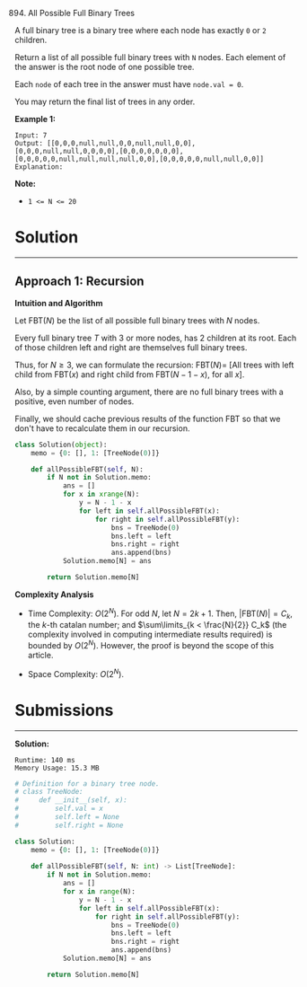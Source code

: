 894. All Possible Full Binary Trees

A full binary tree is a binary tree where each node has exactly `0` or `2` children.

Return a list of all possible full binary trees with `N` nodes.  Each element of the answer is the root node of one possible tree.

Each `node` of each tree in the answer must have `node.val = 0`.

You may return the final list of trees in any order.

 

**Example 1:**
```
Input: 7
Output: [[0,0,0,null,null,0,0,null,null,0,0],[0,0,0,null,null,0,0,0,0],[0,0,0,0,0,0,0],[0,0,0,0,0,null,null,null,null,0,0],[0,0,0,0,0,null,null,0,0]]
Explanation:
```
 

**Note:**

* `1 <= N <= 20`

# Solution
---
## Approach 1: Recursion
**Intuition and Algorithm**

Let $\text{FBT}(N)$ be the list of all possible full binary trees with $N$ nodes.

Every full binary tree $T$ with 3 or more nodes, has 2 children at its root. Each of those children left and right are themselves full binary trees.

Thus, for $N \geq 3$, we can formulate the recursion: $\text{FBT}(N) =$ [All trees with left child from $\text{FBT}(x)$ and right child from $\text{FBT}(N-1-x)$, for all $x$].

Also, by a simple counting argument, there are no full binary trees with a positive, even number of nodes.

Finally, we should cache previous results of the function $\text{FBT}$ so that we don't have to recalculate them in our recursion.

```python
class Solution(object):
    memo = {0: [], 1: [TreeNode(0)]}

    def allPossibleFBT(self, N):
        if N not in Solution.memo:
            ans = []
            for x in xrange(N):
                y = N - 1 - x
                for left in self.allPossibleFBT(x):
                    for right in self.allPossibleFBT(y):
                        bns = TreeNode(0)
                        bns.left = left
                        bns.right = right
                        ans.append(bns)
            Solution.memo[N] = ans

        return Solution.memo[N]
```

**Complexity Analysis**

* Time Complexity: $O(2^N)$. For odd $N$, let $N = 2k + 1$. Then, $\Big| \text{FBT}(N) \Big| = C_k$, the $k$-th catalan number; and $\sum\limits_{k < \frac{N}{2}} C_k$ (the complexity involved in computing intermediate results required) is bounded by $O(2^N)$. However, the proof is beyond the scope of this article.

* Space Complexity: $O(2^N)$.

# Submissions
---
**Solution:**
```
Runtime: 140 ms
Memory Usage: 15.3 MB
```
```python
# Definition for a binary tree node.
# class TreeNode:
#     def __init__(self, x):
#         self.val = x
#         self.left = None
#         self.right = None

class Solution:
    memo = {0: [], 1: [TreeNode(0)]}
    
    def allPossibleFBT(self, N: int) -> List[TreeNode]:
        if N not in Solution.memo:
            ans = []
            for x in range(N):
                y = N - 1 - x
                for left in self.allPossibleFBT(x):
                    for right in self.allPossibleFBT(y):
                        bns = TreeNode(0)
                        bns.left = left
                        bns.right = right
                        ans.append(bns)
            Solution.memo[N] = ans

        return Solution.memo[N]
```